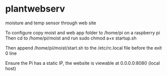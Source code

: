 # plantwebserv
moisture and temp sensor through web site

To configure copy moist and web app folder to /home/pi on a raspberry pi
Then cd to /home/pi/moist and run sudo chmod a+x startup.sh

Then append /home/pi/moist/start.sh to the /etc/rc.local file before the exit 0 line

Ensure the Pi has a static IP, the website is viewable at 0.0.0.0:8080 (local host)
